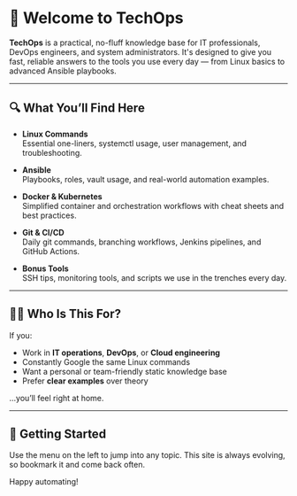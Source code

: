# 👋 Welcome to TechOps


**TechOps** is a practical, no-fluff knowledge base for IT professionals, DevOps engineers, and system administrators. It's designed to give you fast, reliable answers to the tools you use every day — from Linux basics to advanced Ansible playbooks.

---

## 🔍 What You’ll Find Here

- **Linux Commands**  
  Essential one-liners, systemctl usage, user management, and troubleshooting.

- **Ansible**  
  Playbooks, roles, vault usage, and real-world automation examples.

- **Docker & Kubernetes**  
  Simplified container and orchestration workflows with cheat sheets and best practices.

- **Git & CI/CD**  
  Daily git commands, branching workflows, Jenkins pipelines, and GitHub Actions.

- **Bonus Tools**  
  SSH tips, monitoring tools, and scripts we use in the trenches every day.

---

## 👨‍💻 Who Is This For?

If you:
- Work in **IT operations**, **DevOps**, or **Cloud engineering**
- Constantly Google the same Linux commands
- Want a personal or team-friendly static knowledge base
- Prefer **clear examples** over theory

…you’ll feel right at home.

---


## 🚀 Getting Started

Use the menu on the left to jump into any topic. This site is always evolving, so bookmark it and come back often.



Happy automating!
